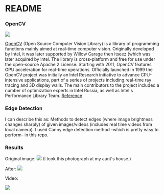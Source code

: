 # README

### OpenCV
![](https://upload.wikimedia.org/wikipedia/commons/thumb/3/32/OpenCV_Logo_with_text_svg_version.svg/270px-OpenCV_Logo_with_text_svg_version.svg.png)

[OpenCV](https://opencv.org/) (Open Source Computer Vision Library) is a library of programming functions mainly aimed at real-time computer vision. Originally developed by Intel, it was later supported by Willow Garage then Itseez (which was later acquired by Intel. The library is cross-platform and free for use under the open-source Apache 2 License. Starting with 2011, OpenCV features GPU acceleration for real-time operations.
Officially launched in 1999 the OpenCV project was initially an Intel Research initiative to advance CPU-intensive applications, part of a series of projects including real-time ray tracing and 3D display walls. The main contributors to the project included a number of optimization experts in Intel Russia, as well as Intel's Performance Library Team.
[Reference](https://en.wikipedia.org/wiki/OpenCV)



### Edge Detection

I can describe this as: Methods to detect edges (where image brightness changes sharply) of given images/videos (includes real time videos from local camera).
I used Canny edge detection method -which is pretty easy to perform- in this repo.

### Results

Original image:
![](https://i.imgur.com/ENLAA9t.png)
(I took this photograph at my aunt's house.)

After:
![](https://i.imgur.com/p8HDGAx.png)


Video:

![](vid.gif)

